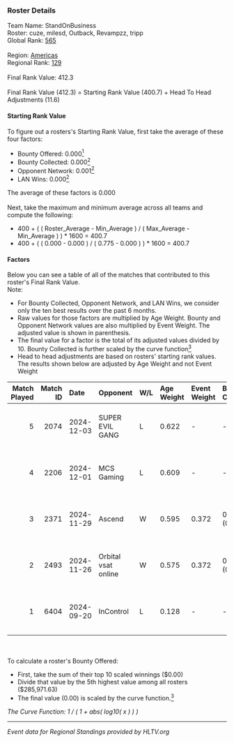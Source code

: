 ### Roster Details<br />
Team Name: StandOnBusiness<br />
Roster: cuze, milesd, Outback, Revampzz, tripp<br />
Global Rank: [565](../../standings_global_2025_02_28.md)<br />
<br />
Region: [Americas]( ../../standings_americas_2025_02_28.md)<br />
Regional Rank: [129]( ../../standings_americas_2025_02_28.md)<br />
<br />
Final Rank Value:  412.3<br />
<br />
Final Rank Value (412.3) = Starting Rank Value (400.7) + Head To Head Adjustments (11.6)<br />

#### Starting Rank Value<br />
To figure out a rosters's Starting Rank Value, first take the average of these four factors:<br />
- Bounty Offered: 0.000[<sup>1</sup>](#table2)
- Bounty Collected: 0.000[<sup>2</sup>](#table1)
- Opponent Network: 0.001[<sup>2</sup>](#table1)
- LAN Wins: 0.000[<sup>2</sup>](#table1)

The average of these factors is 0.000<br />
<br />
Next, take the maximum and minimum average across all teams and compute the following:<br />
- 400 + ( ( Roster_Average - Min_Average ) / ( Max_Average - Min_Average ) ) * 1600 = 400.7
- 400 + ( ( 0.000 - 0.000 ) / ( 0.775 - 0.000 ) ) * 1600 = 400.7


#### Factors<br />
Below you can see a table of all of the matches that contributed to this roster's Final Rank Value.<br />
Note:<br />

- For Bounty Collected, Opponent Network, and LAN Wins, we consider only the ten best results over the past 6 months.
- Raw values for those factors are multiplied by Age Weight. Bounty and Opponent Network values are also multiplied by Event Weight. The adjusted value is shown in parenthesis.
- The final value for a factor is the total of its adjusted values divided by 10. Bounty Collected is further scaled by the curve function[<sup>3</sup>](#curveFunction)
- Head to head adjustments are based on rosters' starting rank values. The results shown below are adjusted by Age Weight and not Event Weight
<span id="table1"></span><br />


| Match Played | Match ID | Date       | Opponent            | W/L | Age Weight | Event Weight | Bounty Collected | Opponent Network | LAN Wins  | H2H Adj. | Roster                                 |
| -: | -: | :- | :- | :- | :- | :- | :- | :- | :- | -: | :- |
|            5 |     2074 | 2024-12-03 | SUPER EVIL GANG     | L   | 0.622      | -            | -                | -                | -         |    -2.55 | cuze, milesd, Outback, Revampzz, tripp |
|            4 |     2206 | 2024-12-01 | MCS Gaming          | L   | 0.609      | -            | -                | -                | -         |    -3.99 | cuze, milesd, Outback, Revampzz, tripp |
|            3 |     2371 | 2024-11-29 | Ascend              | W   | 0.595      | 0.372        | 0.000 (0.000)    | 0.030 (0.007)    | 0 (0.000) |    11.20 | cuze, milesd, Outback, Revampzz, tripp |
|            2 |     2493 | 2024-11-26 | Orbital vsat online | W   | 0.575      | 0.372        | 0.000 (0.000)    | 0.030 (0.006)    | 0 (0.000) |     8.97 | cuze, milesd, Outback, Revampzz, tripp |
|            1 |     6404 | 2024-09-20 | InControl           | L   | 0.128      | -            | -                | -                | -         |    -2.01 | corim, cuze, milesd, Revampzz, tripp   |

<br />
<span id="table2"></span><br />
To calculate a roster's Bounty Offered:<br />

- First, take the sum of their top 10 scaled winnings ($0.00)
- Divide that value by the 5th highest value among all rosters ($285,971.63)
- The final value (0.00) is scaled by the curve function.[<sup>3</sup>](#curveFunction)

<span id="curveFunction"></span>_The Curve Function: 1 / ( 1 + abs( log10( x ) ) )_<br />

---
_Event data for Regional Standings provided by HLTV.org_<br />
